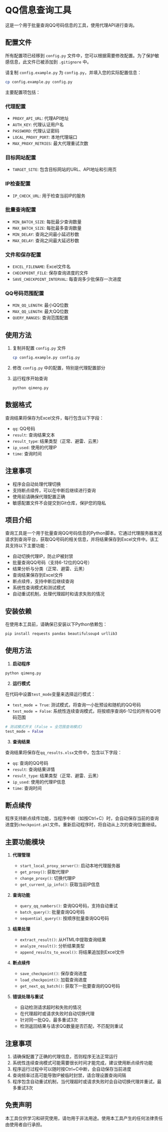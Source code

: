 # QQ信息查询工具

这是一个用于批量查询QQ号码信息的工具，使用代理API进行查询。

## 配置文件

所有配置项已经移到 `config.py` 文件中，您可以根据需要修改配置。为了保护敏感信息，此文件已被添加到 `.gitignore` 中。

请复制 `config.example.py` 为 `config.py`，并填入您的实际配置信息：

```bash
cp config.example.py config.py
```

主要配置项包括：

### 代理配置
- `PROXY_API_URL`: 代理API地址
- `AUTH_KEY`: 代理认证用户名
- `PASSWORD`: 代理认证密码
- `LOCAL_PROXY_PORT`: 本地代理端口
- `MAX_PROXY_RETRIES`: 最大代理重试次数

### 目标网站配置
- `TARGET_SITE`: 包含目标网站的URL、API地址和引用页

### IP检查配置
- `IP_CHECK_URL`: 用于检查当前IP的服务

### 批量查询配置
- `MIN_BATCH_SIZE`: 每批最少查询数量
- `MAX_BATCH_SIZE`: 每批最多查询数量
- `MIN_DELAY`: 查询之间最小延迟秒数
- `MAX_DELAY`: 查询之间最大延迟秒数

### 文件和保存配置
- `EXCEL_FILENAME`: Excel文件名
- `CHECKPOINT_FILE`: 保存查询进度的文件
- `SAVE_CHECKPOINT_INTERVAL`: 每查询多少批保存一次进度

### QQ号码范围配置
- `MIN_QQ_LENGTH`: 最小QQ位数
- `MAX_QQ_LENGTH`: 最大QQ位数
- `QUERY_RANGES`: 查询范围配置

## 使用方法

1. 复制并配置 `config.py` 文件
   ```bash
   cp config.example.py config.py
   ```
   
2. 修改 `config.py` 中的配置，特别是代理配置部分

3. 运行程序开始查询
   ```bash
   python qimeng.py
   ```

## 数据格式

查询结果将保存为Excel文件，每行包含以下字段：
- `qq`: QQ号码
- `result`: 查询结果文本
- `result_type`: 结果类型（正常、避雷、云黑）
- `ip_used`: 使用的代理IP
- `time`: 查询时间

## 注意事项

- 程序会自动处理代理切换
- 支持断点续传，可以在中断后继续进行查询
- 使用前请确保代理配置正确
- 敏感配置文件不会提交到Git仓库，保护您的隐私

## 项目介绍

查询工具是一个用于批量查询QQ号码信息的Python脚本。它通过代理服务器发送请求到查询平台，获取QQ号码的相关信息，并将结果保存到Excel文件中。该工具支持以下主要功能：

- 自动切换代理IP，防止IP被封禁
- 批量查询QQ号码（支持6-12位的QQ号）
- 结果分析与分类（正常、避雷、云黑）
- 查询结果保存到Excel文件
- 断点续传，支持中断后继续查询
- 系统性查询模式和测试模式
- 自动重试机制，处理代理超时和请求失败的情况

## 安装依赖

在使用本工具前，请确保已安装以下Python依赖包：

```bash
pip install requests pandas beautifulsoup4 urllib3
```

## 使用方法

1. **启动程序**

```bash
python qimeng.py
```

2. **运行模式**

在代码中设置`test_mode`变量来选择运行模式：
- `test_mode = True`: 测试模式，将查询一小批预设和随机的QQ号码
- `test_mode = False`: 系统性连续查询模式，将按顺序查询6-12位的所有QQ号码范围

```python
# 测试模式开关 (False = 全范围查询模式)
test_mode = False
```

3. **查询结果**

查询结果将保存在`qq_results.xlsx`文件中，包含以下字段：
- `qq`: 查询的QQ号码
- `result`: 查询结果详情
- `result_type`: 结果类型（正常、避雷、云黑）
- `ip_used`: 使用的代理IP信息
- `time`: 查询时间

## 断点续传

程序支持断点续传功能，当程序中断（如按Ctrl+C）时，会自动保存当前的查询进度到`checkpoint.pkl`文件。重新启动程序时，将自动从上次的查询位置继续。

## 主要功能模块

1. **代理管理**
   - `start_local_proxy_server()`: 启动本地代理服务器
   - `get_proxy()`: 获取代理IP
   - `change_proxy()`: 切换代理IP
   - `get_current_ip_info()`: 获取当前IP信息

2. **查询功能**
   - `query_qq_numbers()`: 查询QQ号码，支持自动重试
   - `batch_query()`: 批量查询QQ号码
   - `sequential_query()`: 按顺序批量查询QQ号码

3. **结果处理**
   - `extract_result()`: 从HTML中提取查询结果
   - `analyze_result()`: 分析结果类型
   - `append_results_to_excel()`: 将结果追加到Excel文件

4. **断点续传**
   - `save_checkpoint()`: 保存查询进度
   - `load_checkpoint()`: 加载查询进度
   - `get_next_qq_batch()`: 获取下一批要查询的QQ号码

5. **错误处理与重试**
   - 自动检测请求超时和失败的情况
   - 在代理超时或请求失败时自动切换代理
   - 针对同一批QQ，最多重试3次
   - 检测返回结果与请求QQ数量是否匹配，不匹配则重试

## 注意事项

1. 请确保配置了正确的代理信息，否则程序无法正常运行
2. 系统性连续查询模式可能需要很长时间才能完成，建议使用断点续传功能
3. 程序运行过程中可以随时按Ctrl+C中断，会自动保存当前进度
4. 查询频率过高可能导致IP被临时封禁，请合理设置查询间隔
5. 程序包含自动重试机制，当代理超时或请求失败时会自动切换代理并重试，最多重试3次

## 免责声明

本工具仅供学习和研究使用，请勿用于非法用途。使用本工具产生的任何法律责任由使用者自行承担。 